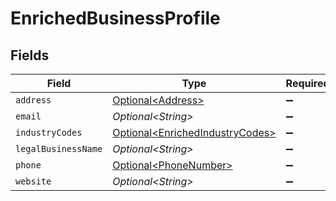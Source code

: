 # EnrichedBusinessProfile


## Fields

| Field                                                                                | Type                                                                                 | Required                                                                             | Description                                                                          | Example                                                                              |
| ------------------------------------------------------------------------------------ | ------------------------------------------------------------------------------------ | ------------------------------------------------------------------------------------ | ------------------------------------------------------------------------------------ | ------------------------------------------------------------------------------------ |
| `address`                                                                            | [Optional\<Address>](../../models/components/Address.md)                             | :heavy_minus_sign:                                                                   | N/A                                                                                  |                                                                                      |
| `email`                                                                              | *Optional\<String>*                                                                  | :heavy_minus_sign:                                                                   | N/A                                                                                  | jordan.lee@classbooker.dev                                                           |
| `industryCodes`                                                                      | [Optional\<EnrichedIndustryCodes>](../../models/components/EnrichedIndustryCodes.md) | :heavy_minus_sign:                                                                   | N/A                                                                                  |                                                                                      |
| `legalBusinessName`                                                                  | *Optional\<String>*                                                                  | :heavy_minus_sign:                                                                   | N/A                                                                                  |                                                                                      |
| `phone`                                                                              | [Optional\<PhoneNumber>](../../models/components/PhoneNumber.md)                     | :heavy_minus_sign:                                                                   | N/A                                                                                  |                                                                                      |
| `website`                                                                            | *Optional\<String>*                                                                  | :heavy_minus_sign:                                                                   | N/A                                                                                  |                                                                                      |